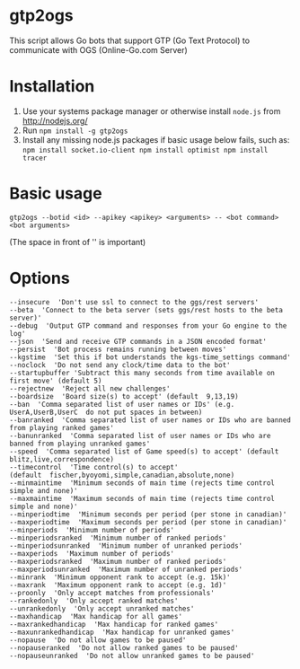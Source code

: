 gtp2ogs
=======

This script allows Go bots that support GTP (Go Text Protocol) to communicate
with OGS (Online-Go.com Server)

Installation
============

  1. Use your systems package manager or otherwise install `node.js` from http://nodejs.org/
  2. Run
    ```
    npm install -g gtp2ogs
    ```
  3. Install any missing node.js packages if basic usage below fails, such as:
    ```
    npm install socket.io-client
    npm install optimist
    npm install tracer
    ```


Basic usage
===========

```
gtp2ogs --botid <id> --apikey <apikey> <arguments> -- <bot command> <bot arguments>
```
 (The space in front of '<bot command>' is important)

Options
=======
    --insecure  'Don't use ssl to connect to the ggs/rest servers'
    --beta  'Connect to the beta server (sets ggs/rest hosts to the beta server)'
    --debug  'Output GTP command and responses from your Go engine to the log'
    --json  'Send and receive GTP commands in a JSON encoded format'
    --persist  'Bot process remains running between moves'
    --kgstime  'Set this if bot understands the kgs-time_settings command'
    --noclock  'Do not send any clock/time data to the bot'
    --startupbuffer 'Subtract this many seconds from time available on first move' (default 5)
    --rejectnew  'Reject all new challenges'
    --boardsize  'Board size(s) to accept' (default  9,13,19)
    --ban  'Comma separated list of user names or IDs' (e.g.  UserA,UserB,UserC  do not put spaces in between)
    --banranked  'Comma separated list of user names or IDs who are banned from playing ranked games'
    --banunranked  'Comma separated list of user names or IDs who are banned from playing unranked games'
    --speed  'Comma separated list of Game speed(s) to accept' (default  blitz,live,correspondence)
    --timecontrol  'Time control(s) to accept'
    (default  fischer,byoyomi,simple,canadian,absolute,none)
    --minmaintime  'Minimum seconds of main time (rejects time control simple and none)'
    --maxmaintime  'Maximum seconds of main time (rejects time control simple and none)'
    --minperiodtime  'Minimum seconds per period (per stone in canadian)'
    --maxperiodtime  'Maximum seconds per period (per stone in canadian)'
    --minperiods  'Minimum number of periods'
    --minperiodsranked  'Minimum number of ranked periods'
    --minperiodsunranked  'Minimum number of unranked periods'
    --maxperiods  'Maximum number of periods'
    --maxperiodsranked  'Maximum number of ranked periods'
    --maxperiodsunranked  'Maximum number of unranked periods'
    --minrank  'Minimum opponent rank to accept (e.g. 15k)'
    --maxrank  'Maximum opponent rank to accept (e.g. 1d)'
    --proonly  'Only accept matches from professionals'
    --rankedonly  'Only accept ranked matches'
    --unrankedonly  'Only accept unranked matches'
    --maxhandicap  'Max handicap for all games'
    --maxrankedhandicap  'Max handicap for ranked games'
    --maxunrankedhandicap  'Max handicap for unranked games'
    --nopause  'Do not allow games to be paused'
    --nopauseranked  'Do not allow ranked games to be paused'
    --nopauseunranked  'Do not allow unranked games to be paused'
